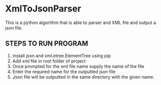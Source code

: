 # XmlToJsonParser
This is a python algorithm that is able to parser and XML file and output a json file.

## STEPS TO RUN PROGRAM
1. Install json and xml.etree.ElementTree using pip
2. Add xml file in root folder of project
3. Once prompted for the xml file name supply the name of the file
4. Enter the required name for the outputted json file
5. Json file will be outputted in the same directory with the given name.
